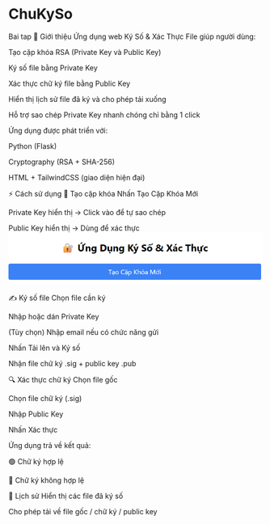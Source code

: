 # ChuKySo
Bai tap
📝 Giới thiệu
Ứng dụng web Ký Số & Xác Thực File giúp người dùng:

Tạo cặp khóa RSA (Private Key và Public Key)

Ký số file bằng Private Key

Xác thực chữ ký file bằng Public Key

Hiển thị lịch sử file đã ký và cho phép tải xuống

Hỗ trợ sao chép Private Key nhanh chóng chỉ bằng 1 click

Ứng dụng được phát triển với:

Python (Flask)

Cryptography (RSA + SHA-256)

HTML + TailwindCSS (giao diện hiện đại)


⚡ Cách sử dụng
🔑 Tạo cặp khóa
Nhấn Tạo Cặp Khóa Mới

Private Key hiển thị → Click vào để tự sao chép

Public Key hiển thị → Dùng để xác thực
 <img src="https://github.com/HoangNguyen111h/ChuKySo/blob/main/Screenshot%202025-06-17%20234354.png" alt="Giao diện mã hóa" width="600">

✍️ Ký số file
Chọn file cần ký

Nhập hoặc dán Private Key

(Tùy chọn) Nhập email nếu có chức năng gửi

Nhấn Tải lên và Ký số

Nhận file chữ ký .sig + public key .pub

🔍 Xác thực chữ ký
Chọn file gốc

Chọn file chữ ký (.sig)

Nhập Public Key

Nhấn Xác thực

Ứng dụng trả về kết quả:

🟢 Chữ ký hợp lệ

🔴 Chữ ký không hợp lệ

📜 Lịch sử
Hiển thị các file đã ký số

Cho phép tải về file gốc / chữ ký / public key

